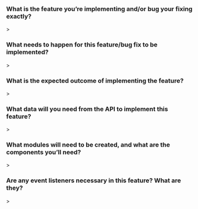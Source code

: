 <h3> What is the feature you’re implementing and/or bug your fixing exactly? </h3>
    >
<h3> What needs to happen for this feature/bug fix to be implemented?</h3>
    >
<h3> What is the expected outcome of implementing the feature? </h3>
    >
<h3> What data will you need from the API to implement this feature? </h3>
    >
<h3> What modules will need to be created, and what are the components you’ll need? </h3>
    >
<h3> Are any event listeners necessary in this feature? What are they? </h3>
    >